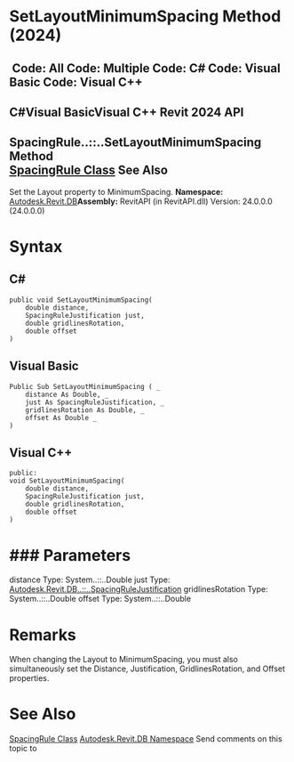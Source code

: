 # SetLayoutMinimumSpacing Method (2024)

﻿
 Code: All Code: Multiple Code: C# Code: Visual Basic Code: Visual C++   
---  
C#Visual BasicVisual C++
Revit 2024 API  
---  
SpacingRule..::..SetLayoutMinimumSpacing Method   
[SpacingRule Class](d8a51fa2-f3cd-5f12-d8cc-87c3888570f9.md "SpacingRule Class") See Also  
---  
Set the Layout property to MinimumSpacing.
**Namespace:** [Autodesk.Revit.DB](87546ba7-461b-c646-cbb1-2cb8f5bff8b2.md "Autodesk.Revit.DB Namespace")**Assembly:** RevitAPI (in RevitAPI.dll) Version: 24.0.0.0 (24.0.0.0)
# Syntax
C#  
---  
```text
public void SetLayoutMinimumSpacing(
	double distance,
	SpacingRuleJustification just,
	double gridlinesRotation,
	double offset
)
```
  
Visual Basic  
---  
```text
Public Sub SetLayoutMinimumSpacing ( _
	distance As Double, _
	just As SpacingRuleJustification, _
	gridlinesRotation As Double, _
	offset As Double _
)
```
  
Visual C++  
---  
```text
public:
void SetLayoutMinimumSpacing(
	double distance, 
	SpacingRuleJustification just, 
	double gridlinesRotation, 
	double offset
)
```
  
# ### Parameters
distance
    Type: System..::..Double
just
    Type: [Autodesk.Revit.DB..::..SpacingRuleJustification](34e9dad9-8bfe-4ae3-9521-8021dc10dcd1.md "SpacingRuleJustification Enumeration")
gridlinesRotation
    Type: System..::..Double
offset
    Type: System..::..Double
# Remarks
When changing the Layout to MinimumSpacing, you must also simultaneously set the Distance, Justification, GridlinesRotation, and Offset properties.
# See Also
[SpacingRule Class](d8a51fa2-f3cd-5f12-d8cc-87c3888570f9.md "SpacingRule Class")
[Autodesk.Revit.DB Namespace](87546ba7-461b-c646-cbb1-2cb8f5bff8b2.md "Autodesk.Revit.DB Namespace")
Send comments on this topic to 